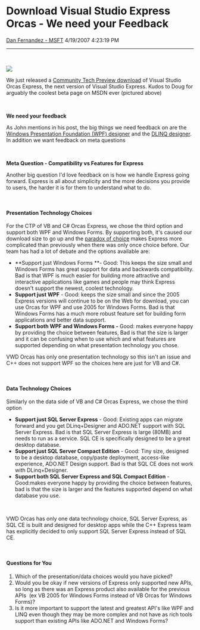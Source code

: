 <div id="page">

# Download Visual Studio Express Orcas - We need your Feedback

[Dan Fernandez -
MSFT](https://social.msdn.microsoft.com/profile/Dan%20Fernandez%20-%20MSFT)
4/19/2007 4:23:19
PM

-----

<div id="content">

 

[![](https://msdnshared.blob.core.windows.net/media/TNBlogsFS/BlogFileStorage/blogs_msdn/danielfe/WindowsLiveWriter/DownloadVisualStudioExpressOrcasWeneedyo_BC2B/image%7B0%7D_thumb%5B1%5D.png)](https://msdnshared.blob.core.windows.net/media/TNBlogsFS/BlogFileStorage/blogs_msdn/danielfe/WindowsLiveWriter/DownloadVisualStudioExpressOrcasWeneedyo_BC2B/image%7B0%7D%5B3%5D.png)

We just released a [Community Tech Preview
download](http://msdn.microsoft.com/vstudio/express/future/downloads/default.aspx)
of Visual Studio Orcas Express, the next version of Visual Studio
Express. Kudos to Doug for arguably the coolest beta page on MSDN ever
(pictured above)

 

**We need your feedback**

As John mentions in his post, the big things we need feedback on are the
[Windows Presentation Foundation (WPF)
designer](http://forums.microsoft.com/MSDN/ShowForum.aspx?ForumID=169&SiteID=1)
and the [DLINQ
designer](http://forums.microsoft.com/msdn/showforum.aspx?forumid=123&siteid=1). 
In addition we want feedback on meta questions

 

**Meta Question - Compatibility vs Features for Express**

Another big question I'd love feedback on is how we handle Express going
forward. Express is all about simplicity and the more decisions you
provide to users, the harder it is for them to understand what to do.

 

#### **Presentation Technology Choices**

For the CTP of VB and C\# Orcas Express, we chose the third option and
support both WPF and Windows Forms. By supporting both, it's caused our
download size to go up and the [paradox of
choice](http://en.wikipedia.org/wiki/Decision_theory#Paradox_of_choice)
makes Express more complicated than previously when there was only once
choice before. Our team has had a lot of debate and the options
available are:

  - **Support just Windows Forms **- Good: This keeps the size small and
    Windows Forms has great support for data and backwards
    compatibility. Bad is that WPF is much easier for building more
    attractive and interactive applications like games and people may
    think Express doesn't support the newest, coolest technology.
  - **Support just WPF** - Good: keeps the size small and since the 2005
    Express versions will continue to be on the Web for download, you
    can use Orcas for WPF and use 2005 for Windows Forms. Bad is that
    Windows Forms has a much more robust feature set for building form
    applications and better data support.
  - **Support both WPF and Windows Forms -** Good: makes everyone happy
    by providing the choice between features, Bad is that the size is
    larger and it can be confusing when to use which and what features
    are supported depending on what presentation technology you chose.

VWD Orcas has only one presentation technology so this isn't an issue
and C++ does not support WPF so the choices here are just for VB and
C\#.

 

#### **Data Technology Choices**

Similarly on the data side of VB and C\# Orcas Express, we chose the
third option

  - **Support just SQL Server Express** - Good: Existing apps can
    migrate forward and you get DLinq+Designer and ADO.NET support with
    SQL Server Express. Bad is that SQL Server Express is large (80MB)
    and needs to run as a service. SQL CE is specifically designed to be
    a great desktop database.
  - **Support just SQL Server Compact Edition** - Good: Tiny size,
    designed to be a desktop database, copy/paste deployment,
    access-like experience, ADO.NET Design support. Bad is that SQL CE
    does not work with DLinq+Designer.
  - **Support both SQL Server Express and SQL Compact Edition** -
    Good:makes everyone happy by providing the choice between features,
    bad is that the size is larger and the features supported depend on
    what database you use.

 

VWD Orcas has only one data technology choice, SQL Server Express, as
SQL CE is built and designed for desktop apps while the C++ Express team
has explicitly decided to only support SQL Server Express instead of SQL
CE.

 

#### **Questions for You**

1.  Which of the presentation/data choices would you have picked?
2.  Would you be okay if new versions of Express only supported new
    APIs, so long as there was an Express product also available for the
    previous APIs  (ex VB 2005 for Windows Forms instead of VB Orcas for
    Windows Forms)?
3.  Is it more important to support the latest and greatest API's like
    WPF and LINQ even though they may be more complex and not have as
    rich tools support than existing APIs like ADO.NET and Windows
    Forms?

</div>

</div>
